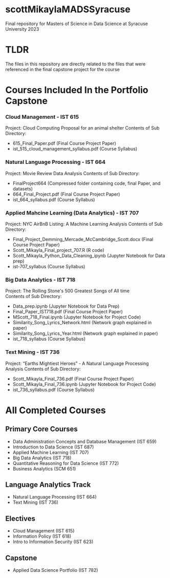 # scottMikaylaMADSSyracuse
Final repository for Masters of Science in Data Science at Syracuse University 2023


# TLDR 
The files in this repository are directly related to the files that were referenced in the final capstone project for the course



# Courses Included In the Portfolio Capstone 

### Cloud Management - IST 615
Project: Cloud Computing Proposal for an animal shelter
Contents of Sub Directory: 
- 615_Final_Paper.pdf (Final Course Project Paper)
- ist_515_cloud_management_syllabus.pdf (Course Syllabus)


### Natural Language Processing - IST 664
Project: Movie Review Data Analysis 
Contents of Sub Directory: 
- FinalProject664 (Compressed folder containing code, final Paper, and datasets)
- 664_Final_Project.pdf (Final Course Project Paper)
- ist_664_syllabus.pdf (Course Syllabus)
  

### Applied Mahcine Learning (Data Analytics) - IST 707
Project: NYC AirBnB Listing: A Machine Learning Analysis
Contents of Sub Directory:
- Final_Project_Demming_Mercade_McCambridge_Scott.docx (Final Course Project Paper)
- Scott_Mikayla_Final_project_707.R (R code)
- Scott_Mikayla_Python_Data_Cleaning_ipynb (Jupyter Notebook for Data prep)
- ist-707_syllabus (Course Syllabus)
  

### Big Data Analytics - IST 718
Project: The Rolling Stone's 500 Greatest Songs of All time  
Contents of Sub Directory: 
- Data_prep.ipynb (Jupyter Notebook for Data Prep)
- Final_Paper_IST718.pdf (Final Course Project Paper)
- MScott_718_Final.ipynb (Jupyter Notebook for Project Code)
- Similarity_Song_Lyrics_Network.html (Network graph explained in paper)
- Similarity_Song_Lyrics_Year.html (Network graph explained in paper)
- ist_718_syllabus (Course Syllabus)


### Text Mining - IST 736
Project: “Earths Mightiest Heroes” - A Natural Language Processing Analysis
Contents of Sub Directory: 
- Scott_Mikayla_Final_736.pdf (Final Course Project Paper)
- Scott_Mikayla_Final_736.ipynb (Jupyter Notebook for Project Code)
- ist_736_syllabus.pdf (Course Syllabus)


# All Completed Courses 
## Primary Core Courses 
- Data Administration Concepts and Database Management (IST 659)
- Introduction to Data Science (IST 687)
- Applied Machine Learning (IST 707)
- Big Data Analytics (IST 718)
- Quantitative Reasoning for Data Science (IST 772)
- Business Analytics (SCM 651)

## Language Analytics Track 
- Natural Language Processing (IST 664)
- Text Mining (IST 736)

## Electives 
- Cloud Management (IST 615)
- Information Policy (IST 618)
- Intro to Information Security (IST 623)

## Capstone 
- Applied Data Science Portfolio (IST 782)


